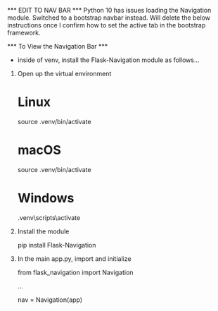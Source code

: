 *** EDIT TO NAV BAR ***
Python 10 has issues loading the Navigation module. Switched to a bootstrap navbar instead. Will delete the below instructions once I confirm how to set the active tab in the bootstrap framework.


*** To View the Navigation Bar ***
- inside of venv, install the Flask-Navigation module as follows...
1. Open up the virtual environment
     # Linux
     source .venv/bin/activate

     # macOS
     source .venv/bin/activate

     # Windows
     .venv\scripts\activate
2. Install the module

    pip install Flask-Navigation
    
3. In the main app.py, import and initialize

    from flask_navigation import Navigation
    
    ...
    
    nav = Navigation(app)
    
